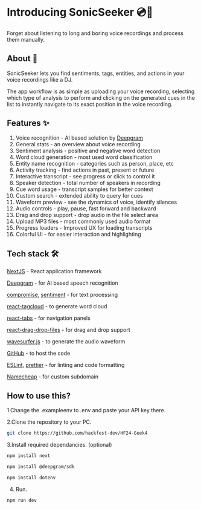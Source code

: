 # Introducing SonicSeeker 💿📍

Forget about listening to long and boring voice recordings and process them manually.

## About 👀

SonicSeeker lets you find sentiments, tags, entities, and actions in your voice recordings like a DJ.


The app workflow is as simple as uploading your voice recording, selecting which type of analysis to perform and clicking on the generated cues in the list to instantly navigate to its exact position in the voice recording.

## Features ✨

1. Voice recognition - AI based solution by [Deepgram](https://deepgram.com)
2. General stats - an overview about voice recording
3. Sentiment analysis - positive and negative word detection
4. Word cloud generation - most used word classification
5. Entity name recognition - categories such as person, place, etc
6. Activity tracking - find actions in past, present or future
7. Interactive transcript - see progress or click to control it
8. Speaker detection - total number of speakers in recording
9. Cue word usage - transcript samples for better context
10. Custom search - extended ability to query for cues
11. Waveform preview - see the dynamics of voice, identify silences
12. Audio controls - play, pause, fast forward and backward
13. Drag and drop support - drop audio in the file select area
14. Upload MP3 files - most commonly used audio format
15. Progress loaders - Improved UX for loading transcripts
16. Colorful UI - for easier interaction and highlighting

## Tech stack 🛠️

[NextJS](https://nextjs.org) - React application framework

[Deepgram](https://deepgram.com) - for AI based speech recognition

[compromise](https://www.npmjs.com/package/compromise), [sentiment](https://www.npmjs.com/package/sentiment) - for text processing

[react-tagcloud](https://www.npmjs.com/package/react-tagcloud) - to generate word cloud

[react-tabs](https://www.npmjs.com/package/react-tabs) - for navigation panels

[react-drag-drop-files](https://www.npmjs.com/package/react-drag-drop-files) - for drag and drop support

[wavesurfer.js](https://www.npmjs.com/package/wavesurfer.js) - to generate the audio waveform

[GitHub](https://github.com) - to host the code

[ESLint](https://eslint.org/), [prettier](https://prettier.io/) - for linting and code formatting

[Namecheap](https://namecheap.com) - for custom subdomain


## How to use this?

1.Change the .exampleenv to .env and paste your API key there.

2.Clone the repository to your PC.

```bash
git clone https://github.com/hackfest-dev/HF24-Geek4
```

3.Install required dependancies. (optional)

```bash
npm install next
```

```bash
npm install @deepgram/sdk
```

```bash
npm install dotenv
```

4. Run.
 ```bash
npm run dev
```

